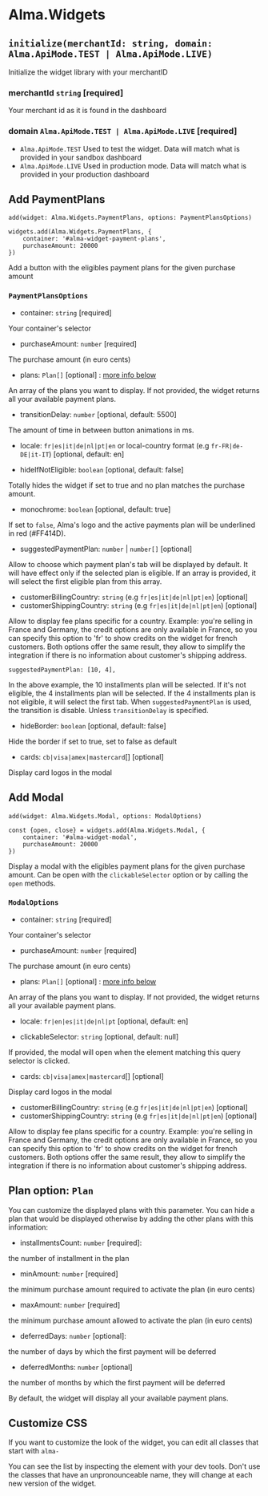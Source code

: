 # Alma.Widgets

## `initialize(merchantId: string, domain: Alma.ApiMode.TEST | Alma.ApiMode.LIVE)`

Initialize the widget library with your merchantID

### merchantId `string` [required]

Your merchant id as it is found in the dashboard

### domain `Alma.ApiMode.TEST | Alma.ApiMode.LIVE` [required]

- `Alma.ApiMode.TEST` Used to test the widget. Data will match what is provided in your sandbox dashboard
- `Alma.ApiMode.LIVE` Used in production mode. Data will match what is provided in your production dashboard

## Add PaymentPlans

`add(widget: Alma.Widgets.PaymentPlans, options: PaymentPlansOptions)`

```
widgets.add(Alma.Widgets.PaymentPlans, {
    container: '#alma-widget-payment-plans',
    purchaseAmount: 20000
})
```

Add a button with the eligibles payment plans for the given purchase amount

### `PaymentPlansOptions`

- container: `string` [required]

Your container's selector

- purchaseAmount: `number` [required]

The purchase amount (in euro cents)

- plans: `Plan[]` [optional] : [more info below](#plan-option-plan)

An array of the plans you want to display. If not provided, the widget returns all your available payment plans.

- transitionDelay: `number` [optional, default: 5500]

The amount of time in between button animations in ms.

- locale: `fr|es|it|de|nl|pt|en` or local-country format (e.g `fr-FR|de-DE|it-IT`) [optional, default: en]

- hideIfNotEligible: `boolean` [optional, default: false]

Totally hides the widget if set to true and no plan matches the purchase amount.

- monochrome: `boolean` [optional, default: true]

If set to `false`, Alma's logo and the active payments plan will be underlined in red (#FF414D).

- suggestedPaymentPlan: `number` | `number[]` [optional]

Allow to choose which payment plan's tab will be displayed by default. It will have effect only if the selected plan is eligible. If an array is provided, it will select the first eligible plan from this array.

- customerBillingCountry: `string` (e.g `fr|es|it|de|nl|pt|en`) [optional]
- customerShippingCountry: `string` (e.g `fr|es|it|de|nl|pt|en`) [optional]

Allow to display fee plans specific for a country. Example: you're selling in France and Germany, the credit options are only available in France, so you can specify this option to 'fr' to show credits on the widget for french customers.
Both options offer the same result, they allow to simplify the integration if there is no information about customer's shipping address.

```
suggestedPaymentPlan: [10, 4],
```

In the above example, the 10 installments plan will be selected. If it's not eligible, the 4 installments plan will be selected. If the 4 installments plan is not eligible, it will select the first tab.
When `suggestedPaymentPlan` is used, the transition is disable. Unless `transitionDelay` is specified.

- hideBorder: `boolean` [optional, default: false]

Hide the border if set to true, set to false as default

- cards: `cb|visa|amex|mastercard`[] [optional]

Display card logos in the modal

## Add Modal

`add(widget: Alma.Widgets.Modal, options: ModalOptions)`

```
const {open, close} = widgets.add(Alma.Widgets.Modal, {
    container: '#alma-widget-modal',
    purchaseAmount: 20000
})
```

Display a modal with the eligibles payment plans for the given purchase amount.
Can be open with the `clickableSelector` option or by calling the `open` methods.

### `ModalOptions`

- container: `string` [required]

Your container's selector

- purchaseAmount: `number` [required]

The purchase amount (in euro cents)

- plans: `Plan[]` [optional] : [more info below](#plan-option-plan)

An array of the plans you want to display. If not provided, the widget returns all your available payment plans.

- locale: `fr|en|es|it|de|nl|pt` [optional, default: en]

- clickableSelector: `string` [optional, default: null]

If provided, the modal will open when the element matching this query selector is clicked.

- cards: `cb|visa|amex|mastercard`[] [optional]

Display card logos in the modal

- customerBillingCountry: `string` (e.g `fr|es|it|de|nl|pt|en`) [optional]
- customerShippingCountry: `string` (e.g `fr|es|it|de|nl|pt|en`) [optional]

Allow to display fee plans specific for a country. Example: you're selling in France and Germany, the credit options are only available in France, so you can specify this option to 'fr' to show credits on the widget for french customers.
Both options offer the same result, they allow to simplify the integration if there is no information about customer's shipping address.

## Plan option: `Plan`

You can customize the displayed plans with this parameter. You can hide a plan that would be displayed otherwise by adding the other plans with this information:

- installmentsCount: `number` [required]:

the number of installment in the plan

- minAmount: `number` [required]

the minimum purchase amount required to activate the plan (in euro cents)

- maxAmount: `number` [required]

the minimum purchase amount allowed to activate the plan (in euro cents)

- deferredDays: `number` [optional]:

the number of days by which the first payment will be deferred

- deferredMonths: `number` [optional]

the number of months by which the first payment will be deferred

By default, the widget will display all your available payment plans.

## Customize CSS

If you want to customize the look of the widget, you can edit all classes that start with `alma-`

You can see the list by inspecting the element with your dev tools. Don't use the classes that have an unpronounceable name, they will change at each new version of the widget.
